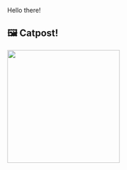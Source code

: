 Hello there!



## 🖼️ Catpost!

<sub>
    <img src="https://cdn2.thecatapi.com/images/MTY0Njg3MA.jpg" height="256">
</sub>

